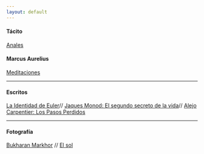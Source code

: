 ```yaml
---
layout: default
---
```


#### Tácito

[Anales](/libros/libro-i-anales-tacito.md)

#### Marcus Aurelius

[Meditaciones](/libros/meditacions.md)

---

#### Escritos
[La Identidad de Euler](/blog/la-identidad-de-euler.md)//
[Jaques Monod: El segundo secreto de la vida](/blog/Jaques_Monod.html)//
[Alejo Carpentier: Los Pasos Perdidos](/blog/Alejo_Carpentier.md)

---

#### Fotografía
[Bukharan Markhor](/assets/gallery/Bukharan%20markhor.jpg)
//
[El sol](/assets/gallery/El%20sol.jpg)

